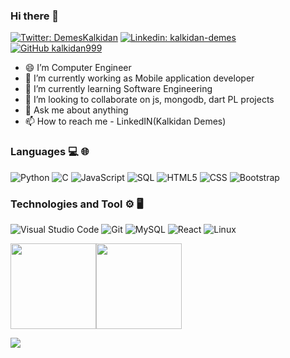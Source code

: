 ### Hi there 👋

[![Twitter: DemesKalkidan](https://img.shields.io/twitter/follow/DemesKalkidan?style=social)](https://twitter.com/DemesKalkidan)
[![Linkedin: kalkidan-demes](https://img.shields.io/badge/-Kalkidan-blue?style=flat-square&logo=Linkedin&logoColor=white&link=https://www.linkedin.com/in/kalkidan-demes-5022361b6/)](https://www.linkedin.com/in/kalkidan-demes-5022361b6/)
[![GitHub kalkidan999](https://img.shields.io/github/followers/kalkidan999?label=follow&style=social)](https://github.com/kalkidan999)
<!--
**kalkidan999/kalkidan999** is a ✨ _special_ ✨ repository because its `README.md` (this file) appears on your GitHub profile.

Here are some ideas to get you started:
-->
- 😄 I’m Computer Engineer
- 🔭 I’m currently working as Mobile application developer
- 🌱 I’m currently learning Software Engineering
- 👯 I’m looking to collaborate on js, mongodb, dart PL projects
- 💬 Ask me about anything 
- 📫 How to reach me - LinkedIN(Kalkidan Demes)

### Languages 💻 🌐
![Python](https://img.shields.io/badge/-Python-000?&logo=python)
![C](https://img.shields.io/badge/-C-000?&logo=C)
![JavaScript](https://img.shields.io/badge/-JavaScript-000?&logo=JavaScrip)
![SQL](https://img.shields.io/badge/-SQL-000?&logo=MySQL&logoColor=4479A1)
![HTML5](https://img.shields.io/badge/-HTML5-333333?style=flat&logo=HTML5) 
![CSS](https://img.shields.io/badge/-CSS-333333?style=flat&logo=CSS3)
![Bootstrap](https://img.shields.io/badge/-Bootstrap-333333?style=flat&logo=bootstrap)
### Technologies and Tool ⚙️ 🖥
![Visual Studio Code](https://img.shields.io/badge/-Visual%20Studio%20Code-333333?style=flat&logo=visual-studio-code&logoColor=007ACC)
![Git](https://img.shields.io/badge/-Git-333333?style=flat&logo=git)
![MySQL](https://img.shields.io/badge/-MySQL-333333?style=flat&logo=mysql)
![React](https://img.shields.io/badge/-React-000?&logo=React)
![Linux](https://img.shields.io/badge/-Linux-000?&logo=Linux&logoColor=FCC624)

<a href="https://github.com/kalkidan999"><img height="137px" src="https://github-readme-stats.vercel.app/api?username=kalkidan999&hide_title=true&hide_border=true&show_icons=true&include_all_commits=true&count_private=true&line_height=21&text_color=000&icon_color=000&bg_color=0,ea6161,ffc64d,fffc4d,52fa5a&theme=graywhite" /><!-- wi*quL3fcV --><img height="137px" src="https://github-readme-stats.vercel.app/api/top-langs/?username=kalkidan999&hide=html&hide_title=true&hide_border=true&layout=compact&langs_count=7&exclude_repo=comp426,Redventures-Movie-Quotes&text_color=000&icon_color=fff&bg_color=0,52fa5a,4dfcff,c64dff&theme=graywhite" /></a>

![](https://komarev.com/ghpvc/?username=kalkidan999)
